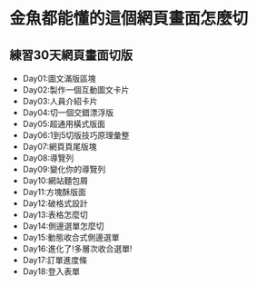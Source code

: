 # 金魚都能懂的這個網頁畫面怎麼切 

## 練習30天網頁畫面切版
- Day01:圖文滿版區塊
- Day02:製作一個互動圖文卡片
- Day03:人員介紹卡片
- Day04:切一個交錯漂浮版
- Day05:超通用橫式版面
- Day06:1到5切版技巧原理彙整
- Day07:網頁頁尾版塊
- Day08:導覽列
- Day09:變化你的導覽列
- Day10:網站麵包屑
- Day11:方塊酥版面
- Day12:破格式設計
- Day13:表格怎麼切
- Day14:側邊選單怎麼切
- Day15:動態收合式側邊選單
- Day16:進化了!多層次收合選單!
- Day17:訂單進度條
- Day18:登入表單